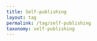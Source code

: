 ```yaml
---
title: Self-publishing
layout: tag
permalink: /tag/self-publishing
taxonomy: self-publishing
---
```

